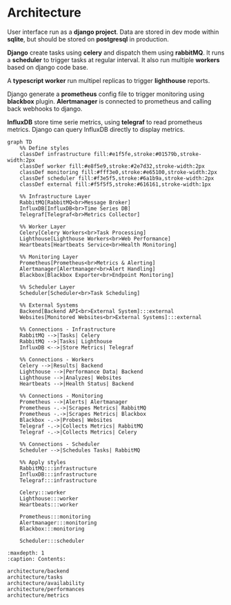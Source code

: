 # Architecture

User interface run as a **django project**. Data are stored in dev mode within **sqlite**, but should be stored on **postgresql** in production.

**Django** create tasks using **celery** and dispatch them using **rabbitMQ**. It runs a **scheduler** to trigger tasks at regular interval. It also run multiple **workers** based on django code base.

A **typescript worker** run multipel replicas to trigger **lighthouse** reports.

Django generate a **prometheus** config file to trigger monitoring using **blackbox** plugin. **Alertmanager** is connected to prometheus and calling back webhooks to django.

**InfluxDB** store time serie metrics, using **telegraf** to read prometheus metrics. Django can query InfluxDB directly to display metrics.

```{mermaid}
graph TD
    %% Define styles
    classDef infrastructure fill:#e1f5fe,stroke:#01579b,stroke-width:2px
    classDef worker fill:#e8f5e9,stroke:#2e7d32,stroke-width:2px
    classDef monitoring fill:#fff3e0,stroke:#e65100,stroke-width:2px
    classDef scheduler fill:#f3e5f5,stroke:#6a1b9a,stroke-width:2px
    classDef external fill:#f5f5f5,stroke:#616161,stroke-width:1px

    %% Infrastructure Layer
    RabbitMQ[RabbitMQ<br>Message Broker]
    InfluxDB[InfluxDB<br>Time Series DB]
    Telegraf[Telegraf<br>Metrics Collector]

    %% Worker Layer
    Celery[Celery Workers<br>Task Processing]
    Lighthouse[Lighthouse Workers<br>Web Performance]
    Heartbeats[Heartbeats Service<br>Health Monitoring]

    %% Monitoring Layer
    Prometheus[Prometheus<br>Metrics & Alerting]
    Alertmanager[Alertmanager<br>Alert Handling]
    Blackbox[Blackbox Exporter<br>Endpoint Monitoring]

    %% Scheduler Layer
    Scheduler[Scheduler<br>Task Scheduling]

    %% External Systems
    Backend[Backend API<br>External System]:::external
    Websites[Monitored Websites<br>External Systems]:::external

    %% Connections - Infrastructure
    RabbitMQ -->|Tasks| Celery
    RabbitMQ -->|Tasks| Lighthouse
    InfluxDB <-->|Store Metrics| Telegraf
    
    %% Connections - Workers
    Celery -->|Results| Backend
    Lighthouse -->|Performance Data| Backend
    Lighthouse -->|Analyzes| Websites
    Heartbeats -->|Health Status| Backend
    
    %% Connections - Monitoring
    Prometheus -->|Alerts| Alertmanager
    Prometheus -.->|Scrapes Metrics| RabbitMQ
    Prometheus -.->|Scrapes Metrics| Blackbox
    Blackbox -.->|Probes| Websites
    Telegraf -.->|Collects Metrics| RabbitMQ
    Telegraf -.->|Collects Metrics| Celery
    
    %% Connections - Scheduler
    Scheduler -->|Schedules Tasks| RabbitMQ
    
    %% Apply styles
    RabbitMQ:::infrastructure
    InfluxDB:::infrastructure
    Telegraf:::infrastructure
    
    Celery:::worker
    Lighthouse:::worker
    Heartbeats:::worker
    
    Prometheus:::monitoring
    Alertmanager:::monitoring
    Blackbox:::monitoring
    
    Scheduler:::scheduler
```




```{toctree}
:maxdepth: 1
:caption: Contents:

architecture/backend
architecture/tasks
architecture/availability
architecture/performances
architecture/metrics